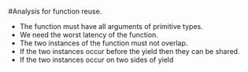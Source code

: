 #Analysis for function reuse.
* The function must have all arguments of primitive types.
* We need the worst latency of the function.
* The two instances of the function must not overlap.
* If the two instances occur before the yield then they can be shared.
* If the two instances occur on two sides of yield
